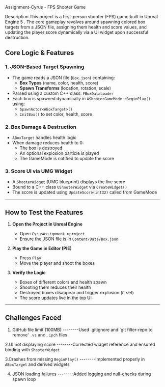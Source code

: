 Assignment-Cyrus  - FPS Shooter Game 

Description
This project is a first-person shooter (FPS) game built in Unreal Engine 5 . The core gameplay revolves around spawning colored box targets from a JSON file, assigning them health and score values, and updating the player score dynamically via a UI widget upon successful destruction.


##  Core Logic & Features

### 1.  JSON-Based Target Spawning
- The game reads a JSON file (`Box.json`) containing:
  - **Box Types** (name, color, health, score)
  - **Spawn Transforms** (location, rotation, scale)
- Parsed using a custom C++ class: `FBoxDataLoader`
- Each box is spawned dynamically in `AShooterGameMode::BeginPlay()` using:
  - `SpawnActor<ABoxTarget>()`
  - `InitBox()` to set color, health, score

### 2.  Box Damage & Destruction
- `ABoxTarget` handles health logic
- When damage reduces health to 0:
  - The box is destroyed
  - An optional explosion particle is played
  - The GameMode is notified to update the score

### 3.  Score UI via UMG Widget
- A `ShooterWidget` (UMG blueprint) displays the live score
- Bound to a C++ class `UShooterWidget` via `CreateWidget()`
- The score is updated using `UpdateScore(int32)` called from GameMode

---

##  How to Test the Features

1. **Open the Project in Unreal Engine**
   - Open `CyrusAssignment.uproject`
   - Ensure the JSON file is in `Content/Data/Box.json`

2. **Play the Game in Editor (PIE)**
   - Press `Play`
   - Move the player and shoot the boxes

3. **Verify the Logic**
   - Boxes of different colors and health spawn
   - Shooting them reduces their health
   - Destroyed boxes disappear and trigger explosion (if set)
   - The score updates live in the top UI

---

##  Challenges Faced

1. GitHub file limit (100MB) 
--------Used .gitignore and 'git filter-repo to remove' `.vs` and `.ipch` files

   
2.UI not displaying score 
--------Corrected widget reference and ensured binding with `ShooterWidget` 


3.Crashes from missing `BeginPlay()` 
--------Implemented properly in `ABoxTarget` and derived widgets 


4. JSON loading failures 
--------Added logging and null-checks during spawn loop 

